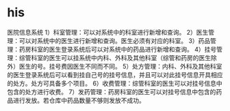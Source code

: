 # his
医院信息系统
1）科室管理：可以对系统中的科室进行新增和查询。
2）医生管理：可以对系统中的医生进行新增和查询。医生必须有对应的科室。
3）药品管理：药房科室的医生登录系统后可以对系统中的药品进行新增和查询。
4）挂号管理：综管科室的医生可以挂系统中内科、外科及其他科室（综管和药房的医生除外）医生的号。挂号费因医生不同而不同。
5）处方管理：内科、外科及其他科室的医生登录系统后可以看到挂自己号的挂号信息，并且可以对此挂号信息开具相应的处方。处方可具备多个项目。
6）收费管理：综管科室的医生可以对挂号信息中包含的处方进行收费。
7）发药管理：药房科室的医生可以对挂号信息中包含的药品进行发放。若仓库中药品数量不够则发放不成功。
